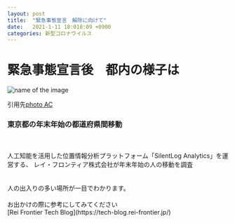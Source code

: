 ```yaml
---
layout: post
title:  "緊急事態宣言　解除に向けて"
date:   2021-1-11 18:018:09 +0900
categories: 新型コロナウイルス
---
```


<h1>緊急事態宣言後　都内の様子は</h1>

![name of the image](https://se8move.github.io/blog/img/673224_m.jpg)



引用先[photo AC](https://www.photo-ac.com/main/search?q=%E6%B8%8B%E8%B0%B7&srt=dlrank)

<h3>東京都の年末年始の都道府県間移動
</h3>



<br>
<br>
人工知能を活用した位置情報分析プラットフォーム「SilentLog Analytics」を運営する、
レイ・フロンティア株式会社が年末年始の人の移動を調査<br>
<br>
<br>
人の出入りの多い場所が一目でわかります。<br>
<br>
お出かけの際に参考にしてみてください<br>
[Rei Frontier Tech Blog](https://tech-blog.rei-frontier.jp/)
